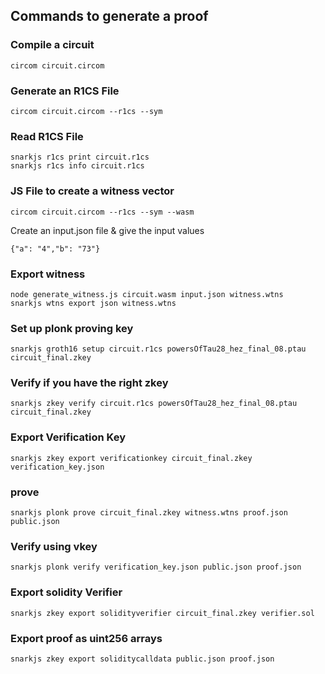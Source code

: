 ## Commands to generate a proof

### Compile a circuit

```
circom circuit.circom
```

### Generate an R1CS File

```
circom circuit.circom --r1cs --sym
```

### Read R1CS File

```
snarkjs r1cs print circuit.r1cs
snarkjs r1cs info circuit.r1cs
```

### JS File to create a witness vector

```
circom circuit.circom --r1cs --sym --wasm
```

Create an input.json file & give the input values

```
{"a": "4","b": "73"}
```

### Export witness

```
node generate_witness.js circuit.wasm input.json witness.wtns
snarkjs wtns export json witness.wtns
```

### Set up plonk proving key

```
snarkjs groth16 setup circuit.r1cs powersOfTau28_hez_final_08.ptau circuit_final.zkey
```

### Verify if you have the right zkey

```
snarkjs zkey verify circuit.r1cs powersOfTau28_hez_final_08.ptau circuit_final.zkey
```

### Export Verification Key

```
snarkjs zkey export verificationkey circuit_final.zkey verification_key.json
```

### prove

```
snarkjs plonk prove circuit_final.zkey witness.wtns proof.json public.json
```

### Verify using vkey

```
snarkjs plonk verify verification_key.json public.json proof.json
```

### Export solidity Verifier

```
snarkjs zkey export solidityverifier circuit_final.zkey verifier.sol
```

### Export proof as uint256 arrays

```
snarkjs zkey export soliditycalldata public.json proof.json
```
